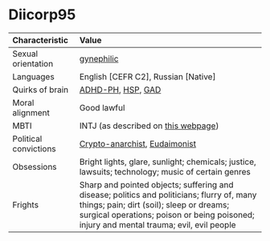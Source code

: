 # Diicorp95
| Characteristic | Value |
| :------------- | :---- |
| Sexual orientation | [gynephilic](https://en.wikipedia.org/wiki/Androphilia_and_gynephilia#Gynephilia) |
| Languages | English [CEFR C2], Russian [Native] |
| Quirks of brain | [ADHD-PH](https://en.wikipedia.org/wiki/Attention_deficit_hyperactivity_disorder), [HSP](https://en.wikipedia.org/wiki/Sensory_processing_sensitivity), [GAD](https://en.wikipedia.org/wiki/Generalized_anxiety_disorder) |
| Moral alignment | Good lawful |
| MBTI | INTJ (as described on [this webpage](https://mbti.ai/INTJ)) |
| Political convictions | [Crypto-anarchist](https://en.wikipedia.org/wiki/Crypto-anarchism), [Eudaimonist](https://en.wikipedia.org/wiki/Eudaimonia) |
| Obsessions | Bright lights, glare, sunlight; chemicals; justice, lawsuits; technology; music of certain genres |
| Frights | Sharp and pointed objects; suffering and disease; politics and politicians; flurry of, many things; pain; dirt (soil); sleep or dreams; surgical operations; poison or being poisoned; injury and mental trauma; evil, evil people |
